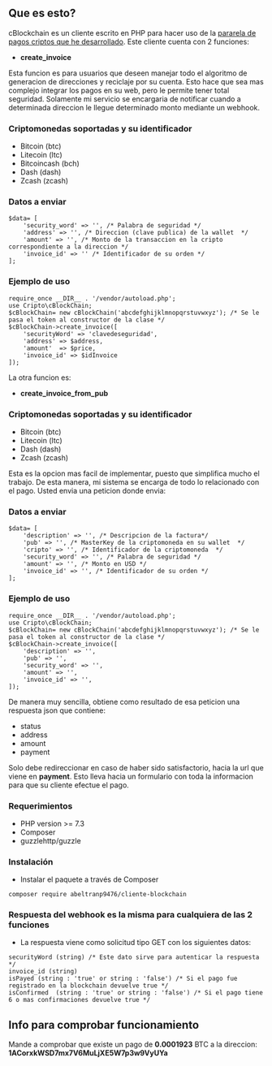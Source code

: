 
## Que es esto?
cBlockchain es un cliente escrito en PHP para hacer uso de la <a href= "https://blockchain.detecton.us">pararela de pagos criptos que he desarrollado</a>. Este cliente cuenta con 2 funciones:

- **create_invoice**

Esta funcion es para usuarios que deseen manejar todo el algoritmo de generacion de direcciones y reciclaje por su cuenta. Esto hace que sea mas complejo integrar los pagos en su web, pero le permite tener total seguridad. Solamente mi servicio se encargaria de notificar cuando a determinada direccion le llegue determinado monto mediante un webhook.

### Criptomonedas soportadas y su identificador

- Bitcoin (btc)
- Litecoin (ltc)
- Bitcoincash (bch)
- Dash (dash)
- Zcash (zcash)

### Datos a enviar

```
$data= [   
    'security_word' => '', /* Palabra de seguridad */
    'address' => '', /* Direccion (clave publica) de la wallet  */
    'amount' => '', /* Monto de la transaccion en la cripto correspondiente a la direccion */
    'invoice_id' => '' /* Identificador de su orden */
];

```

### Ejemplo de uso 

```
require_once __DIR__ . '/vendor/autoload.php';
use Cripto\cBlockChain;
$cBlockChain= new cBlockChain('abcdefghijklmnopqrstuvwxyz'); /* Se le pasa el token al constructor de la clase */
$cBlockChain->create_invoice([
    'securityWord' => 'clavedeseguridad',
    'address' => $address,
    'amount'  => $price,
    'invoice_id' => $idInvoice
]);

```

La otra funcion es:

- **create_invoice_from_pub**

### Criptomonedas soportadas y su identificador

- Bitcoin (btc)
- Litecoin (ltc)
- Dash (dash)
- Zcash (zcash)

Esta es la opcion mas facil de implementar, puesto que simplifica mucho el trabajo. De esta manera, mi sistema se encarga de todo lo relacionado con el pago. Usted envia una peticion donde envia:

### Datos a enviar

```
$data= [   
    'description' => '', /* Descripcion de la factura*/
    'pub' => '', /* MasterKey de la criptomoneda en su wallet  */
    'cripto' => '', /* Identificador de la criptomoneda  */
    'security_word' => '', /* Palabra de seguridad */
    'amount' => '', /* Monto en USD */
    'invoice_id' => '', /* Identificador de su orden */
];

```

### Ejemplo de uso 

```
require_once __DIR__ . '/vendor/autoload.php';
use Cripto\cBlockChain;
$cBlockChain= new cBlockChain('abcdefghijklmnopqrstuvwxyz'); /* Se le pasa el token al constructor de la clase */
$cBlockChain->create_invoice([
    'description' => '',
    'pub' => '',
    'security_word' => '',
    'amount' => '',
    'invoice_id' => '',
]);

```

De manera muy sencilla, obtiene como resultado de esa peticion una respuesta json que contiene:

- status
- address
- amount
- payment

Solo debe redireccionar en caso de haber sido satisfactorio, hacia la url que viene en **payment**. Esto lleva hacia un formulario con toda la informacion para que su cliente efectue el pago.


### Requerimientos

- PHP version >= 7.3
- Composer
- guzzlehttp/guzzle



### Instalación
- Instalar el paquete a través de Composer

```
composer require abeltranp9476/cliente-blockchain
```



### Respuesta del webhook es la misma para cualquiera de las 2 funciones

- La respuesta viene como solicitud tipo GET con los siguientes datos:

```
securityWord (string) /* Este dato sirve para autenticar la respuesta */
invoice_id (string) 
isPayed (string : 'true' or string : 'false') /* Si el pago fue registrado en la blockchain devuelve true */
isConfirmed  (string : 'true' or string : 'false') /* Si el pago tiene 6 o mas confirmaciones devuelve true */

```

## Info para comprobar funcionamiento

Mande a comprobar que existe un pago de **0.0001923** BTC a la direccion: **1ACorxkWSD7mx7V6MuLjXE5W7p3w9VyUYa**